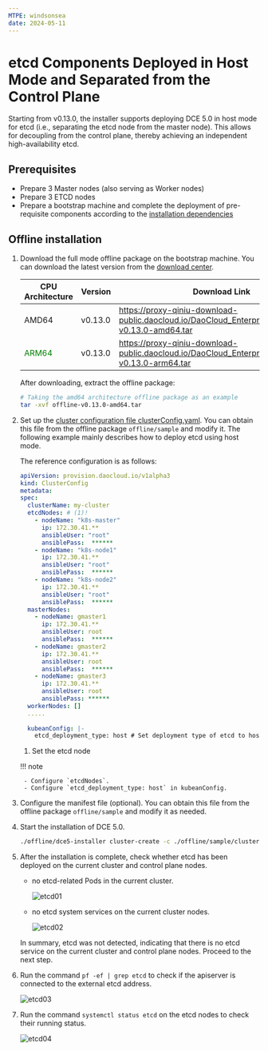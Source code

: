 ```yaml
---
MTPE: windsonsea
date: 2024-05-11
---
```


# etcd Components Deployed in Host Mode and Separated from the Control Plane

Starting from v0.13.0, the installer supports deploying DCE 5.0 in host mode for etcd
(i.e., separating the etcd node from the master node). This allows for decoupling from the
control plane, thereby achieving an independent high-availability etcd.

## Prerequisites

- Prepare 3 Master nodes (also serving as Worker nodes)
- Prepare 3 ETCD nodes
- Prepare a bootstrap machine and complete the deployment of pre-requisite components according to the [installation dependencies](../install-tools.md)

## Offline installation

1. Download the full mode offline package on the bootstrap machine. You can download the
   latest version from the [download center](../../download/index.md).

    | CPU Architecture | Version | Download Link |
    | ---------------- | ------- | ------------- |
    | AMD64            | v0.13.0 | <https://proxy-qiniu-download-public.daocloud.io/DaoCloud_Enterprise/dce5/offline-v0.13.0-amd64.tar> |
    | <font color="green">ARM64</font> | v0.13.0 | <https://proxy-qiniu-download-public.daocloud.io/DaoCloud_Enterprise/dce5/offline-v0.13.0-arm64.tar> |

    After downloading, extract the offline package:

    ```bash
    # Taking the amd64 architecture offline package as an example
    tar -xvf offline-v0.13.0-amd64.tar
    ```

2. Set up the [cluster configuration file clusterConfig.yaml](../commercial/cluster-config.md).
   You can obtain this file from the offline package `offline/sample` and modify it. The following
   example mainly describes how to deploy etcd using host mode.

    The reference configuration is as follows:

    ```yaml
    apiVersion: provision.daocloud.io/v1alpha3
    kind: ClusterConfig
    metadata:
    spec:
      clusterName: my-cluster
      etcdNodes: # (1)!
        - nodeName: "k8s-master"
          ip: 172.30.41.**
          ansibleUser: "root"
          ansiblePass:  ******
        - nodeName: "k8s-node1"
          ip: 172.30.41.**  
          ansibleUser: "root"
          ansiblePass:  ******
        - nodeName: "k8s-node2"
          ip: 172.30.41.**  
          ansibleUser: "root"
          ansiblePass:  ******
      masterNodes:
        - nodeName: gmaster1
          ip: 172.30.41.**  
          ansibleUser: root
          ansiblePass:  ******
        - nodeName: gmaster2
          ip: 172.30.41.**  
          ansibleUser: root
          ansiblePass:  ******
        - nodeName: gmaster3
          ip: 172.30.41.**  
          ansibleUser: root
          ansiblePass: ******
      workerNodes: []
      .....
      
      kubeanConfig: |-
        etcd_deployment_type: host # Set deployment type of etcd to host
    ```

    1. Set the etcd node

    !!! note

        - Configure `etcdNodes`.
        - Configure `etcd_deployment_type: host` in kubeanConfig.

3. Configure the manifest file (optional). You can obtain this file from the
   offline package `offline/sample` and modify it as needed.

4. Start the installation of DCE 5.0.

    ```bash
    ./offline/dce5-installer cluster-create -c ./offline/sample/clusterConfig.yaml -m ./offline/sample/manifest.yaml 
    ```

5. After the installation is complete, check whether etcd has been deployed on the
   current cluster and control plane nodes.

    - no etcd-related Pods in the current cluster.

        ![etcd01](https://docs.daocloud.io/daocloud-docs-images/docs/en/docs/install/images/etcd01.png)

    - no etcd system services on the current cluster nodes.

        ![etcd02](https://docs.daocloud.io/daocloud-docs-images/docs/en/docs/install/images/etcd02.png)

    In summary, etcd was not detected, indicating that there is no etcd
    service on the current cluster and control plane nodes. Proceed to the next step.

6. Run the command `pf -ef | grep etcd` to check if the apiserver is connected to the external etcd address.

    ![etcd03](https://docs.daocloud.io/daocloud-docs-images/docs/en/docs/install/images/etcd03.png)

7. Run the command `systemctl status etcd` on the etcd nodes to check their running status.

    ![etcd04](https://docs.daocloud.io/daocloud-docs-images/docs/en/docs/install/images/etcd04.png)
